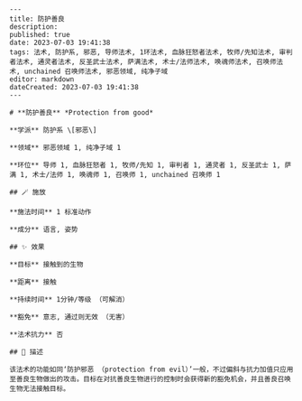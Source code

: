 
    ---
    title: 防护善良
    description: 
    published: true
    date: 2023-07-03 19:41:38
    tags: 法术, 防护系, 邪恶, 导师法术, 1环法术, 血脉狂怒者法术, 牧师/先知法术, 审判者法术, 通灵者法术, 反圣武士法术, 萨满法术, 术士/法师法术, 唤魂师法术, 召唤师法术, unchained 召唤师法术, 邪恶领域, 纯净子域
    editor: markdown
    dateCreated: 2023-07-03 19:41:38
    ---

    # **防护善良** *Protection from good*

    **学派** 防护系 \[邪恶\] 

    **领域** 邪恶领域 1, 纯净子域 1

    **环位** 导师 1, 血脉狂怒者 1, 牧师/先知 1, 审判者 1, 通灵者 1, 反圣武士 1, 萨满 1, 术士/法师 1, 唤魂师 1, 召唤师 1, unchained 召唤师 1

    ## 🪄 施放

    **施法时间** 1 标准动作

    **成分** 语言, 姿势

    ## ✨ 效果 

    **目标** 接触到的生物 

    **距离** 接触  

    **持续时间** 1分钟/等级 （可解消） 

    **豁免** 意志, 通过则无效 （无害）

    **法术抗力** 否

    ## 📖 描述

    该法术的功能如同‘防护邪恶 （protection from evil）’一般，不过偏斜与抗力加值只应用至善良生物做出的攻击。目标在对抗善良生物进行的控制时会获得新的豁免机会，并且善良召唤生物无法接触目标。
    